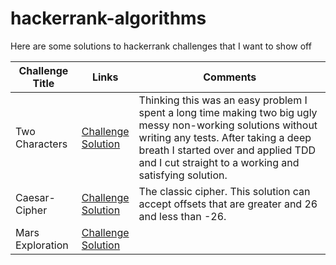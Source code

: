 # hackerrank-algorithms

Here are some solutions to hackerrank challenges that I want to show off

| Challenge Title       | Links                | Comments             |
| ----------------------|----------------------|----------------------|
| Two Characters        | [Challenge](https://www.hackerrank.com/challenges/two-characters/problem) <br/> [Solution](https://github.com/lucask42/hackerrank-algorithms/blob/master/Two-Characters.js) | Thinking this was an easy problem I spent a long time making two big ugly messy non-working solutions without writing any tests.  After taking a deep breath I started over and applied TDD and I cut straight to a working and satisfying solution.
| Caesar-Cipher         | [Challenge](https://www.hackerrank.com/challenges/caesar-cipher-1/problem) <br/> [Solution](https://github.com/lucask42/hackerrank-algorithms/blob/master/Caesar-Cipher.js) | The classic cipher.  This solution can accept offsets that are greater and 26 and less than -26.
| Mars Exploration      | [Challenge](https://www.hackerrank.com/challenges/mars-exploration/problem) <br/> [Solution](https://github.com/lucask42/hackerrank-algorithms/blob/master/Mars-Exploration.js)
